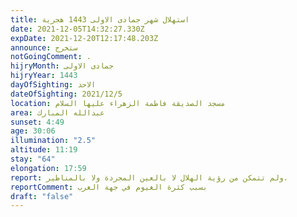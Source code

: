 ```yaml
---
title: استهلال شهر جمادى الاولى 1443 هجرية
date: 2021-12-05T14:32:27.330Z
expDate: 2021-12-20T12:17:48.203Z
announce: ستخرج
notGoingComment: .
hijryMonth: جمادى الاولى
hijryYear: 1443
dayOfSighting: الاحد
dateOfSighting: 2021/12/5
location: مسجد الصديقة فاطمة الزهراء عليها السلام
area: عبدالله المبارك
sunset: 4:49
age: 30:06
illumination: "2.5"
altitude: 11:19
stay: "64"
elongation: 17:59
report: ولم تتمكن من رؤية الهلال لا بالعين المجردة ولا بالمناظير.
reportComment: بسبب كثرة الغيوم في جهة الغرب
draft: "false"
---
```

